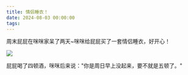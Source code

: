 ```yaml
---
title: 情侣睡衣！
date: 2024-08-03 00:00:00
tags:
---
```


周末屁屁在咪咪家呆了两天~咪咪给屁屁买了一套情侣睡衣，好开心！

![](/images/lover.jpg)

屁屁喝了四顿酒，咪咪后来说："你是周日早上没起来，要不就是五顿了。"
